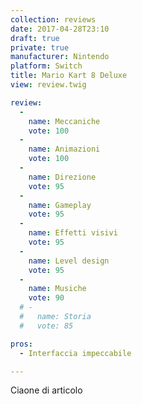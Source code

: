 ```yaml
---
collection: reviews
date: 2017-04-28T23:10
draft: true
private: true
manufacturer: Nintendo
platform: Switch
title: Mario Kart 8 Deluxe
view: review.twig

review:
  -
    name: Meccaniche
    vote: 100
  -
    name: Animazioni
    vote: 100
  -
    name: Direzione
    vote: 95
  -
    name: Gameplay
    vote: 95
  -
    name: Effetti visivi
    vote: 95
  -
    name: Level design
    vote: 95
  -
    name: Musiche
    vote: 90
  # -
  #   name: Storia
  #   vote: 85

pros:
  - Interfaccia impeccabile

---
```


Ciaone di articolo
